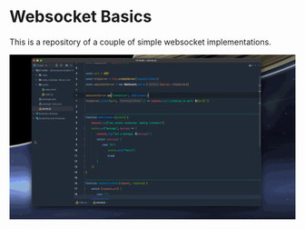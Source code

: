 # Websocket Basics

This is a repository of a couple of simple websocket implementations. 

<img src="./hi-hello/readme_attachments/hi-hello-demo.gif" width=".25vw">

[comment]: <> (![hi-hello]&#40;./hi-hello/readme_attachments/hi-hello-demo.gif&#41;)

[comment]: <> (![hi-hello]&#40;./hi-hello/readme_attachments/hi-hello-demo.gif&#41;)